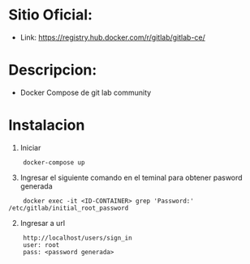 # Sitio Oficial:
* Link: https://registry.hub.docker.com/r/gitlab/gitlab-ce/

# Descripcion:
* Docker Compose de git lab community

# Instalacion
1. Iniciar
```
    docker-compose up
```
3. Ingresar el siguiente comando en el teminal para obtener pasword generada
```
    docker exec -it <ID-CONTAINER> grep 'Password:' /etc/gitlab/initial_root_password
```
2. Ingresar a url
```
    http://localhost/users/sign_in
    user: root
    pass: <password generada>
```
